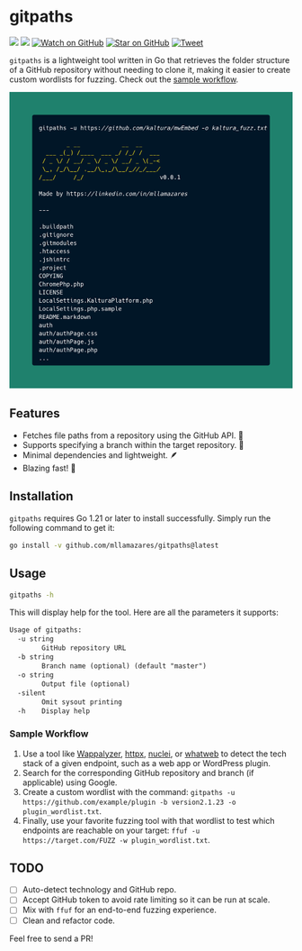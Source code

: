# gitpaths

![](https://img.shields.io/badge/license-MIT-green)
[![](https://img.shields.io/badge/LinkedIn-0077B5?logo=linkedin&logoColor=white)](https://www.linkedin.com/in/mllamazares/)
[![Watch on GitHub](https://img.shields.io/github/watchers/mllamazares/gitpaths.svg?style=social)](https://github.com/mllamazares/gitpaths/watchers)
[![Star on GitHub](https://img.shields.io/github/stars/mllamazares/gitpaths.svg?style=social)](https://github.com/mllamazares/gitpaths/stargazers)
[![Tweet](https://img.shields.io/twitter/url/https/github.com/mllamazares/gitpaths.svg?style=social)](https://twitter.com/intent/tweet?text=Check%20out%20gitpaths%21%20https%3A%2F%2Fgithub.com%2Fmllamazares%2Fgitpaths)

`gitpaths` is a lightweight tool written in Go that retrieves the folder structure of a GitHub repository without needing to clone it, making it easier to create custom wordlists for fuzzing. Check out the [sample workflow](#sample-workflow).

![gitpaths demo screenshot](demo.png)

## Features

- Fetches file paths from a repository using the GitHub API. 🔭
- Supports specifying a branch within the target repository. 🎯
- Minimal dependencies and lightweight. 🪶
- Blazing fast! 🚀

## Installation

`gitpaths` requires Go 1.21 or later to install successfully. Simply run the following command to get it:

```bash
go install -v github.com/mllamazares/gitpaths@latest
```

## Usage

```bash
gitpaths -h
```

This will display help for the tool. Here are all the parameters it supports:

```
Usage of gitpaths:
  -u string
    	GitHub repository URL
  -b string
    	Branch name (optional) (default "master")
  -o string
    	Output file (optional)
  -silent
    	Omit sysout printing
  -h	Display help
```

### Sample Workflow

1. Use a tool like [Wappalyzer](https://www.wappalyzer.com/), [httpx](https://github.com/projectdiscovery/httpx), [nuclei](https://github.com/projectdiscovery/nuclei), or [whatweb](https://github.com/urbanadventurer/WhatWeb) to detect the tech stack of a given endpoint, such as a web app or WordPress plugin.
2. Search for the corresponding GitHub repository and branch (if applicable) using Google.
3. Create a custom wordlist with the command: `gitpaths -u https://github.com/example/plugin -b version2.1.23 -o plugin_wordlist.txt`.
4. Finally, use your favorite fuzzing tool with that wordlist to test which endpoints are reachable on your target: `ffuf -u https://target.com/FUZZ -w plugin_wordlist.txt`.

## TODO
- [ ] Auto-detect technology and GitHub repo.
- [ ] Accept GitHub token to avoid rate limiting so it can be run at scale. 
- [ ] Mix with `ffuf` for an end-to-end fuzzing experience.
- [ ] Clean and refactor code.

Feel free to send a PR! 
